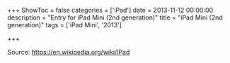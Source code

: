 +++
ShowToc = false
categories = ['iPad']
date = 2013-11-12 00:00:00
description = "Entry for iPad Mini (2nd generation)"
title = "iPad Mini (2nd generation)"
tags = ['iPad Mini', '2013']

+++

Source: https://en.wikipedia.org/wiki/IPad


